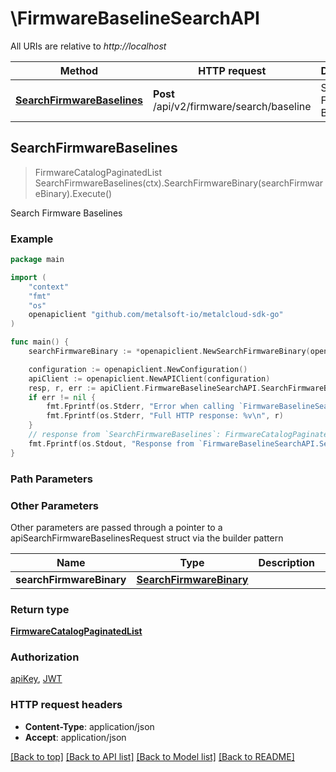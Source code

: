 # \FirmwareBaselineSearchAPI

All URIs are relative to *http://localhost*

Method | HTTP request | Description
------------- | ------------- | -------------
[**SearchFirmwareBaselines**](FirmwareBaselineSearchAPI.md#SearchFirmwareBaselines) | **Post** /api/v2/firmware/search/baseline | Search Firmware Baselines



## SearchFirmwareBaselines

> FirmwareCatalogPaginatedList SearchFirmwareBaselines(ctx).SearchFirmwareBinary(searchFirmwareBinary).Execute()

Search Firmware Baselines



### Example

```go
package main

import (
	"context"
	"fmt"
	"os"
	openapiclient "github.com/metalsoft-io/metalcloud-sdk-go"
)

func main() {
	searchFirmwareBinary := *openapiclient.NewSearchFirmwareBinary(openapiclient.FirmwareVendorType("dell"), *openapiclient.NewBaselineFilter()) // SearchFirmwareBinary | 

	configuration := openapiclient.NewConfiguration()
	apiClient := openapiclient.NewAPIClient(configuration)
	resp, r, err := apiClient.FirmwareBaselineSearchAPI.SearchFirmwareBaselines(context.Background()).SearchFirmwareBinary(searchFirmwareBinary).Execute()
	if err != nil {
		fmt.Fprintf(os.Stderr, "Error when calling `FirmwareBaselineSearchAPI.SearchFirmwareBaselines``: %v\n", err)
		fmt.Fprintf(os.Stderr, "Full HTTP response: %v\n", r)
	}
	// response from `SearchFirmwareBaselines`: FirmwareCatalogPaginatedList
	fmt.Fprintf(os.Stdout, "Response from `FirmwareBaselineSearchAPI.SearchFirmwareBaselines`: %v\n", resp)
}
```

### Path Parameters



### Other Parameters

Other parameters are passed through a pointer to a apiSearchFirmwareBaselinesRequest struct via the builder pattern


Name | Type | Description  | Notes
------------- | ------------- | ------------- | -------------
 **searchFirmwareBinary** | [**SearchFirmwareBinary**](SearchFirmwareBinary.md) |  | 

### Return type

[**FirmwareCatalogPaginatedList**](FirmwareCatalogPaginatedList.md)

### Authorization

[apiKey](../README.md#apiKey), [JWT](../README.md#JWT)

### HTTP request headers

- **Content-Type**: application/json
- **Accept**: application/json

[[Back to top]](#) [[Back to API list]](../README.md#documentation-for-api-endpoints)
[[Back to Model list]](../README.md#documentation-for-models)
[[Back to README]](../README.md)

